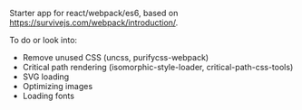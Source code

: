Starter app for react/webpack/es6, based on https://survivejs.com/webpack/introduction/.

To do or look into:
- Remove unused CSS (uncss, purifycss-webpack)
- Critical path rendering (isomorphic-style-loader, critical-path-css-tools)
- SVG loading
- Optimizing images
- Loading fonts
